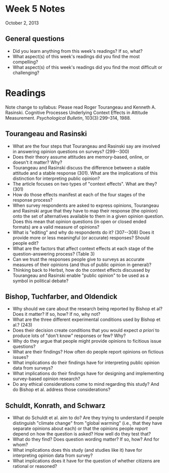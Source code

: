 # Week 5 Notes #
October 2, 2013

## General questions ##
* Did you learn anything from this week's readings? If so, what?
* What aspect(s) of this week's readings did you find the most compelling?
* What aspect(s) of this week's readings did you find the most difficult or challenging?


# Readings #

Note change to syllabus: Please read Roger Tourangeau and Kenneth A. Rasinski. Cognitive Processes Underlying Context
Effects in Attitude Measurement. *Psychological Bulletin*, 103(3):299–314, 1988.

## Tourangeau and Rasinski ##
* What are the four steps that Tourangeau and Rasinski say are involved in answering opinion questions on surveys? (299--300)
 * Does their theory assume attitudes are memory-based, online, or doesn't it matter? Why?
* Tourangeau and Rasinski discuss the difference between a stable attitude and a stable response (301). What are the implications of this distinction for interpreting public opinion?
* The article focuses on two types of "context effects". What are they? (301)
* How do those effects manifest at each of the four stages of the response process?
* When survey respondents are asked to express opinions, Tourangeau and Rasinski argue that they have to map their response (the opinion) onto the set of alternatives available to them in a given opinion question. Does this mean that opinion questions (in open or closed ended formats) are a valid measure of opinions?
* What is "editing" and why do respondents do it? (307--308) Does it provide more or less meaningful (or accurate) responses? Should people edit?
* What are the factors that affect context effects at each stage of the question-answering process? (Table 3)
* Can we trust the responses people give to surveys as accurate measures of their opinions (and thus of public opinion in general)?
 * Thinking back to Herbst, how do the context effects discussed by Tourangeau and Rasinski enable "public opinion" to be used as a symbol in political debate?


## Bishop, Tuchfarber, and Oldendick ##
* Why should we care about the research being reported by Bishop et al? Does it matter? If so, how? If no, why not?
* What are the three different experimental conditions used by Bishop et al.? (243)
* Does their decision create conditions that you would expect *a priori* to produce lots of "don't know" responses or few? Why?
* Why do they argue that people might provide opinions to ficitious issue questions?
* What are their findings? How often do people report opinions on fictious issues?
* What implications do their findings have for interpreting public opinion data from surveys?
* What implications do their findings have for designing and implementing survey-based opinion research?
* Do any ethical considerations come to mind regarding this study? And do Bishop et al. address those considerations?


## Schuldt, Konrath, and Schwarz ##

* What do Schuldt et al. aim to do? Are they trying to understand if people distinguish "climate change" from "global warming" (i.e., that they have separate opinions about each) or that the opinions people *report* depend on how the question is asked? How well do they test that?
* What do they find? Does question wording matter? If so, how? And for whom?
* What implications does this study (and studies like it) have for interpreting opinion data from survey?
* What implications does it have for the question of whether citizens are rational or reasoned?
